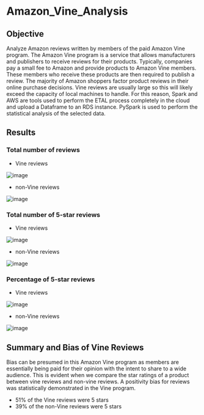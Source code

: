# Amazon_Vine_Analysis

## Objective
Analyze Amazon reviews written by members of the paid Amazon Vine program. The Amazon Vine program is a service that allows manufacturers and publishers to receive reviews for their products. Typically, companies pay a small fee to Amazon and provide products to Amazon Vine members. These members who receive these products are then required to publish a review. The majority of Amazon shoppers factor product reviews in their online purchase decisions. Vine reviews are usually large so this will likely exceed the capacity of local machines to handle. For this reason, Spark and AWS are tools used to perform the ETAL process completely in the cloud and upload a Dataframe to an RDS instance. PySpark is used to perform the statistical analysis of the selected data. 

## Results
### Total number of reviews

* Vine reviews

![image](https://user-images.githubusercontent.com/96931376/172972320-fe4284de-166d-4d6a-ba12-18b7f4ab8c0c.png)

* non-Vine reviews

![image](https://user-images.githubusercontent.com/96931376/172972383-fa800f87-4cd2-4537-941a-d62e12cbc249.png)

### Total number of 5-star reviews

* Vine reviews

![image](https://user-images.githubusercontent.com/96931376/172972432-6af3d3a2-ffa9-4361-9b8b-157b57509452.png)

* non-Vine reviews

![image](https://user-images.githubusercontent.com/96931376/172972477-051091e5-a3f4-40dd-b954-3f53e11fbe7e.png)

### Percentage of 5-star reviews

* Vine reviews

![image](https://user-images.githubusercontent.com/96931376/172972529-9470b21a-9ce9-4986-a9eb-842b83300f58.png)

* non-Vine reviews

![image](https://user-images.githubusercontent.com/96931376/172972539-9f47f01f-8fe6-4a3d-83b2-18e670c3a2fc.png)

## Summary and Bias of Vine Reviews
Bias can be presumed in this Amazon Vine program as members are essentially being paid for their opinion with the intent to share to a wide audience. This is evident when we compare the star ratings of a product between vine reviews and non-vine reviews. A positivity bias for reviews was statistically demonstrated in the Vine program. 

* 51% of the Vine reviews were 5 stars
* 39% of the non-Vine reviews were 5 stars
